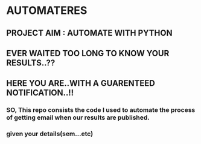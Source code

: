 # AUTOMATERES

## PROJECT AIM : AUTOMATE WITH PYTHON

## EVER WAITED TOO LONG TO KNOW YOUR RESULTS..?? 
## HERE YOU ARE..WITH A GUARENTEED NOTIFICATION..!!

### SO, This repo consists the code I used to automate the process of getting email when our results are published.
### given your details(sem...etc)
